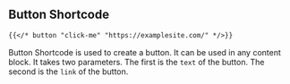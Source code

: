 ## Button Shortcode

```md
{{</* button "click-me" "https://examplesite.com/" */>}}
```

Button Shortcode is used to create a button. It can be used in any content block. It takes two parameters. The first is the `text` of the button. The second is the `link` of the button.
